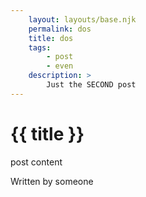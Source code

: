 ```yaml
---
    layout: layouts/base.njk
    permalink: dos
    title: dos
    tags:
        - post
        - even
    description: > 
        Just the SECOND post
---
```


# {{ title }}

post content

Written by someone